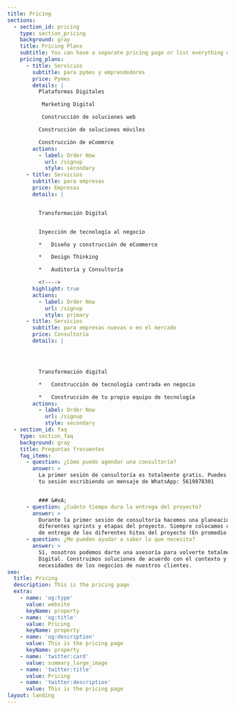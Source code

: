 ```yaml
---
title: Pricing
sections:
  - section_id: pricing
    type: section_pricing
    background: gray
    title: Pricing Plans
    subtitle: You can have a separate pricing page or list everything on the home page.
    pricing_plans:
      - title: Servicios
        subtitle: para pymes y emprendedores
        price: Pymes
        details: |
          Plataformas Digitales

           Marketing Digital

           Construcción de soluciones web

          Construcción de soluciones móviles

          Construcción de eCommrce
        actions:
          - label: Order Now
            url: /signup
            style: secondary
      - title: Servicios
        subtitle: para empresas
        price: Empresas
        details: |


          Transformación Digital


          Inyección de tecnología al negocio

          *   Diseño y construcción de eCommerce

          *   Design Thinking

          *   Auditoría y Consultoría

          <!---->
        highlight: true
        actions:
          - label: Order Now
            url: /signup
            style: primary
      - title: Servicios
        subtitle: para empresas nuevas o en el mercado
        price: Consultoría
        details: |




          Transformación digital

          *   Construcción de tecnología centrada en negocio

          *   Construcción de tu propio equipo de tecnología
        actions:
          - label: Order Now
            url: /signup
            style: secondary
  - section_id: faq
    type: section_faq
    background: gray
    title: Preguntas frecuentes
    faq_items:
      - question: ¿Cómo puedo agendar una consultoría?
        answer: >
          La primer sesión de consultoría es totalmente gratis. Puedes agendar
          tu sesión escribiendo un mensaje de WhatsApp: 5619878301


          ### &#xA;
      - question: ¿Cuánto tiempo dura la entrega del proyecto?
        answer: >
          Durante la primer sesión de consultoría hacemos una planeación de los
          diferentes sprints y etapas del proyecto. Siempre colocamos una fecha
          de entrega de los diferentes hitos del proyecto (En promedio 60 días)
      - question: ¿Me pueden ayudar a saber lo que necesito?
        answer: >
          Sí, nosotros podemos darte una asesoría para volverte totalmente
          Digital. Construimos soluciones de acuerdo con el contexto y las
          necesidades de los negocios de nuestros clientes.
seo:
  title: Pricing
  description: This is the pricing page
  extra:
    - name: 'og:type'
      value: website
      keyName: property
    - name: 'og:title'
      value: Pricing
      keyName: property
    - name: 'og:description'
      value: This is the pricing page
      keyName: property
    - name: 'twitter:card'
      value: summary_large_image
    - name: 'twitter:title'
      value: Pricing
    - name: 'twitter:description'
      value: This is the pricing page
layout: landing
---
```

